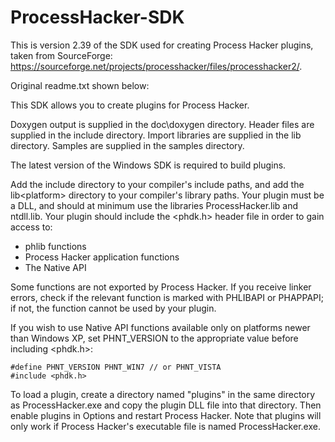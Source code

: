 # ProcessHacker-SDK
 This is version 2.39 of the SDK used for creating Process Hacker plugins, taken from SourceForge: 
 https://sourceforge.net/projects/processhacker/files/processhacker2/.

 Original readme.txt shown below: 

This SDK allows you to create plugins for Process Hacker.

Doxygen output is supplied in the doc\doxygen directory.
Header files are supplied in the include directory.
Import libraries are supplied in the lib directory.
Samples are supplied in the samples directory.

The latest version of the Windows SDK is required to build
plugins.

Add the include directory to your compiler's include paths,
and add the lib\<platform> directory to your compiler's library
paths. Your plugin must be a DLL, and should at minimum use the
libraries ProcessHacker.lib and ntdll.lib. Your plugin should
include the <phdk.h> header file in order to gain access to:

* phlib functions
* Process Hacker application functions
* The Native API

Some functions are not exported by Process Hacker. If you
receive linker errors, check if the relevant function is
marked with PHLIBAPI or PHAPPAPI; if not, the function
cannot be used by your plugin.

If you wish to use Native API functions available only on
platforms newer than Windows XP, set PHNT_VERSION to the
appropriate value before including <phdk.h>:

    #define PHNT_VERSION PHNT_WIN7 // or PHNT_VISTA
    #include <phdk.h>

To load a plugin, create a directory named "plugins" in the
same directory as ProcessHacker.exe and copy the plugin DLL
file into that directory. Then enable plugins in Options and
restart Process Hacker. Note that plugins will only work if
Process Hacker's executable file is named ProcessHacker.exe.

